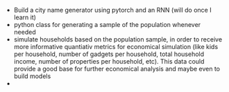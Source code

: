 - Build a city name generator using pytorch and an RNN (will do once I learn it)
- python class for generating a sample of the population whenever needed
- simulate households based on the population sample, in order to receive more informative quantiativ metrics for economical simulation (like kids per household, number of gadgets per household, total household income, number of properties per household, etc). This data could provide a good base for further economical analysis and maybe even to build models
- 
